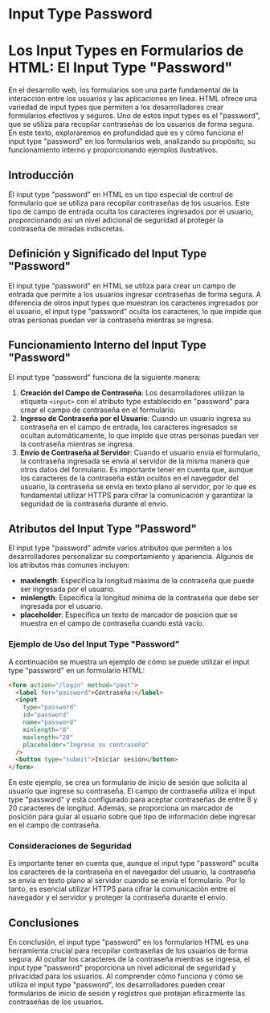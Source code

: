 # Input Type Password

# Los Input Types en Formularios de HTML: El Input Type "Password"

En el desarrollo web, los formularios son una parte fundamental de la interacción entre los usuarios y las aplicaciones en línea. HTML ofrece una variedad de input types que permiten a los desarrolladores crear formularios efectivos y seguros. Uno de estos input types es el "password", que se utiliza para recopilar contraseñas de los usuarios de forma segura. En este texto, exploraremos en profundidad qué es y cómo funciona el input type "password" en los formularios web, analizando su propósito, su funcionamiento interno y proporcionando ejemplos ilustrativos.

## Introducción

El input type "password" en HTML es un tipo especial de control de formulario que se utiliza para recopilar contraseñas de los usuarios. Este tipo de campo de entrada oculta los caracteres ingresados por el usuario, proporcionando así un nivel adicional de seguridad al proteger la contraseña de miradas indiscretas.

## Definición y Significado del Input Type "Password"

El input type "password" en HTML se utiliza para crear un campo de entrada que permite a los usuarios ingresar contraseñas de forma segura. A diferencia de otros input types que muestran los caracteres ingresados por el usuario, el input type "password" oculta los caracteres, lo que impide que otras personas puedan ver la contraseña mientras se ingresa.

## Funcionamiento Interno del Input Type "Password"

El input type "password" funciona de la siguiente manera:

1. **Creación del Campo de Contraseña**: Los desarrolladores utilizan la etiqueta `<input>` con el atributo type establecido en "password" para crear el campo de contraseña en el formulario.
2. **Ingreso de Contraseña por el Usuario**: Cuando un usuario ingresa su contraseña en el campo de entrada, los caracteres ingresados se ocultan automáticamente, lo que impide que otras personas puedan ver la contraseña mientras se ingresa.
3. **Envío de Contraseña al Servidor**: Cuando el usuario envía el formulario, la contraseña ingresada se envía al servidor de la misma manera que otros datos del formulario. Es importante tener en cuenta que, aunque los caracteres de la contraseña están ocultos en el navegador del usuario, la contraseña se envía en texto plano al servidor, por lo que es fundamental utilizar HTTPS para cifrar la comunicación y garantizar la seguridad de la contraseña durante el envío.

## Atributos del Input Type "Password"

El input type "password" admite varios atributos que permiten a los desarrolladores personalizar su comportamiento y apariencia. Algunos de los atributos más comunes incluyen:

- **maxlength**: Especifica la longitud máxima de la contraseña que puede ser ingresada por el usuario.
- **minlength**: Especifica la longitud mínima de la contraseña que debe ser ingresada por el usuario.
- **placeholder**: Especifica un texto de marcador de posición que se muestra en el campo de contraseña cuando está vacío.

### Ejemplo de Uso del Input Type "Password"

A continuación se muestra un ejemplo de cómo se puede utilizar el input type "password" en un formulario HTML:

```html
<form action="/login" method="post">
  <label for="password">Contraseña:</label>
  <input
    type="password"
    id="password"
    name="password"
    minlength="8"
    maxlength="20"
    placeholder="Ingrese su contraseña"
  />
  <button type="submit">Iniciar sesión</button>
</form>

```

En este ejemplo, se crea un formulario de inicio de sesión que solicita al usuario que ingrese su contraseña. El campo de contraseña utiliza el input type "password" y está configurado para aceptar contraseñas de entre 8 y 20 caracteres de longitud. Además, se proporciona un marcador de posición para guiar al usuario sobre qué tipo de información debe ingresar en el campo de contraseña.

### Consideraciones de Seguridad

Es importante tener en cuenta que, aunque el input type "password" oculta los caracteres de la contraseña en el navegador del usuario, la contraseña se envía en texto plano al servidor cuando se envía el formulario. Por lo tanto, es esencial utilizar HTTPS para cifrar la comunicación entre el navegador y el servidor y proteger la contraseña durante el envío.

## Conclusiones

En conclusión, el input type "password" en los formularios HTML es una herramienta crucial para recopilar contraseñas de los usuarios de forma segura. Al ocultar los caracteres de la contraseña mientras se ingresa, el input type "password" proporciona un nivel adicional de seguridad y privacidad para los usuarios. Al comprender cómo funciona y cómo se utiliza el input type "password", los desarrolladores pueden crear formularios de inicio de sesión y registros que protejan eficazmente las contraseñas de los usuarios.